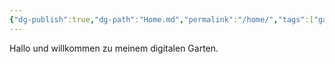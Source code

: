 ```yaml
---
{"dg-publish":true,"dg-path":"Home.md","permalink":"/home/","tags":["gardenEntry"],"created":"2024-04-14T10:43:50.050+02:00","updated":"2024-04-14T11:12:15.344+02:00"}
---
```



Hallo und willkommen zu meinem digitalen Garten.
